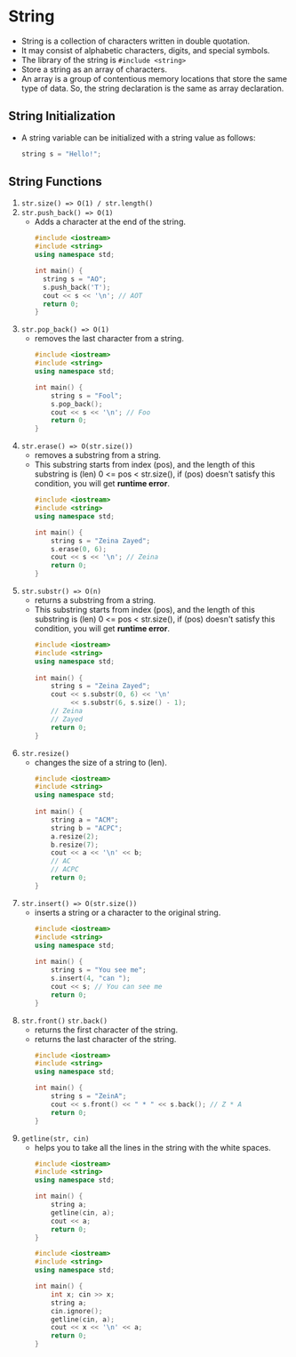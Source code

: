 # String

- String is a collection of characters written in double quotation.
- It may consist of alphabetic characters, digits, and special symbols.
- The library of the string is `#include <string>`
- Store a string as an array of characters.
- An array is a group of contentious memory locations that store the same type of data. So, the string declaration is the same as array declaration.

## String Initialization
- A string variable can be initialized with a string value as follows:
  ```c++
  string s = "Hello!";
  ```

## String Functions
1. `str.size() => O(1) / str.length()`
2. `str.push_back() => O(1)`
   - Adds a character at the end of the string.
     ```c++
     #include <iostream>
     #include <string>
     using namespace std;

     int main() {
       string s = "AO";
       s.push_back('T');
       cout << s << '\n'; // AOT
       return 0;
     }
     ```
3. `str.pop_back() => O(1)`
    - removes the last character from a string.
      ```c++
      #include <iostream>
      #include <string>
      using namespace std;

      int main() {
          string s = "Fool";
          s.pop_back();
          cout << s << '\n'; // Foo
          return 0;
      }
      ```
4. `str.erase() => O(str.size())`
   - removes a substring from a string.
   - This substring starts from index (pos), and the length of this substring is (len) 0 <= pos < str.size(), if (pos) doesn't satisfy this condition, you will get **runtime error**.
     ```c++
     #include <iostream>
     #include <string>
     using namespace std;

     int main() {
         string s = "Zeina Zayed";
         s.erase(0, 6);
         cout << s << '\n'; // Zeina
         return 0;
     }
     ```
5. `str.substr() => O(n)`
    - returns a substring from a string.
    - This substring starts from index (pos), and the length of this substring is (len) 0 <= pos < str.size(), if (pos) doesn't satisfy this condition, you will get **runtime error**.
      ```c++
      #include <iostream>
      #include <string>
      using namespace std;
 
      int main() {
          string s = "Zeina Zayed";
          cout << s.substr(0, 6) << '\n'
               << s.substr(6, s.size() - 1);
          // Zeina
          // Zayed
          return 0;
      }
      ```
6. `str.resize()`
    - changes the size of a string to (len).
      ```c++
      #include <iostream>
      #include <string>
      using namespace std;
 
      int main() {
          string a = "ACM";
          string b = "ACPC";
          a.resize(2);
          b.resize(7);
          cout << a << '\n' << b;
          // AC
          // ACPC   
          return 0;
      }
      ```
7. `str.insert() => O(str.size())`
    - inserts a string or a character to the original string.
       ```c++
       #include <iostream>
       #include <string>
       using namespace std;
  
       int main() {
           string s = "You see me";
           s.insert(4, "can ");
           cout << s; // You can see me
           return 0;
       }
       ```
8. `str.front()` `str.back()`
    - returns the first character of the string.
    - returns the last character of the string.
        ```c++
        #include <iostream>
        #include <string>
        using namespace std;
   
        int main() {
            string s = "ZeinA";
            cout << s.front() << " * " << s.back(); // Z * A
            return 0;
        }
        ```
9. `getline(str, cin)`
    - helps you to take all the lines in the string with the white spaces.
         ```c++
         #include <iostream>
         #include <string>
         using namespace std;
        
         int main() {
             string a;
             getline(cin, a);
             cout << a;
             return 0;
         }
         ```
        ```c++
        #include <iostream>
        #include <string>
        using namespace std;

        int main() {
            int x; cin >> x;
            string a;
            cin.ignore();
            getline(cin, a);
            cout << x << '\n' << a;
            return 0;
        }
        ```
